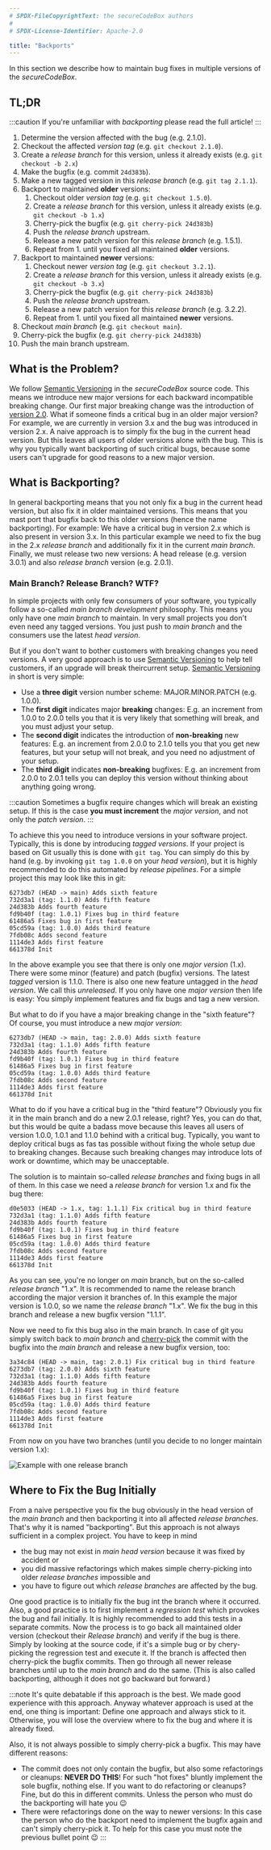 ```yaml
---
# SPDX-FileCopyrightText: the secureCodeBox authors
#
# SPDX-License-Identifier: Apache-2.0

title: "Backports"
---
```


In this section we describe how to maintain bug fixes in multiple versions of the _secureCodeBox_.

## TL;DR

:::caution
If you're unfamiliar with _backporting_ please read the full article!
:::

1. Determine the version affected with the bug (e.g. 2.1.0).
2. Checkout the affected _version tag_ (e.g. `git checkout 2.1.0`).
3. Create a _release branch_ for this version, unless it already exists (e.g. `git checkout -b 2.x`)
4. Make the bugfix (e.g. commit `24d383b`).
5. Make a new tagged version in this _release branch_ (e.g. `git tag 2.1.1`).
6. Backport to maintained **older** versions:
   1. Checkout older _version tag_ (e.g. `git checkout 1.5.0`).
   2. Create a _release branch_ for this version, unless it already exists (e.g. `git checkout -b 1.x`)
   3. Cherry-pick the bugfix (e.g. `git cherry-pick 24d383b`)
   4. Push the _release branch_ upstream.
   5. Release a new patch version for this _release branch_ (e.g. 1.5.1).
   6. Repeat from 1. until you fixed all maintained **older** versions.
7. Backport to maintained **newer** versions:
   1. Checkout newer _version tag_ (e.g. `git checkout 3.2.1`).
   2. Create a _release branch_ for this version, unless it already exists (e.g. `git checkout -b 3.x`)
   3. Cherry-pick the bugfix (e.g. `git cherry-pick 24d383b`)
   4. Push the _release branch_ upstream.
   5. Release a new patch version for this _release branch_ (e.g. 3.2.2).
   6. Repeat from 1. until you fixed all maintained **newer** versions.
8. Checkout _main branch_ (e.g. `git checkout main`).
9. Cherry-pick the bugfix (e.g. `git cherry-pick 24d383b`)
10. Push the main branch upstream.

## What is the Problem?

We follow [Semantic Versioning][semver] in the _secureCodeBox_ source code. This means we introduce new major versions for each backward incompatible breaking change. Our first major breaking change was the introduction of [version 2.0][scb-version-2]. What if someone finds a critical bug in an older major version? For example, we are currently in version 3.x and the bug was introduced in version 2.x. A naive approach is to simply fix the bug in the current head version. But this leaves all users of older versions alone with the bug. This is why you typically want backporting of such critical bugs, because some users can't upgrade for good reasons to a new major version.

## What is Backporting?

In general backporting means that you not only fix a bug in the current head version, but also fix it in older maintained versions. This means that you mast port that bugfix back to this older versions (hence the name backporting). For example: We have a critical bug in version 2.x which is also present in version 3.x. In this particular example we need to fix the bug in the 2.x _release branch_ and additionally fix it in the current _main branch_. Finally, we must release two new versions: A head release (e.g. version 3.0.1) and also _release branch_ version (e.g. 2.0.1).

### Main Branch? Release Branch? WTF?

In simple projects with only few consumers of your software, you typically follow a so-called _main branch development_ philosophy. This means you only have one _main branch_ to maintain. In very small projects you don't even need any tagged versions. You just push to _main branch_ and the consumers use the latest _head version_.

But if you don't want to bother customers with breaking changes you need versions. A very good approach is to use [Semantic Versioning][semver] to help tell customers, if an upgrade will break theircurrent setup. [Semantic Versioning][semver] in short is very simple:

* Use a **three digit** version number scheme: MAJOR.MINOR.PATCH (e.g. 1.0.0).
* The **first digit** indicates major **breaking** changes: E.g. an increment from 1.0.0 to 2.0.0 tells you that it is very likely that something will break, and you must adjust your setup.
* The **second digit** indicates the introduction of **non-breaking** new features: E.g. an increment from 2.0.0 to 2.1.0 tells you that you get new features, but your setup will not break, and you need no adjustment of your setup.
* The **third digit** indicates **non-breaking** bugfixes: E.g. an increment from 2.0.0 to 2.0.1 tells you can deploy this version without thinking about anything going wrong.

:::caution 
Sometimes a bugfix require changes which will break an existing setup. If this is the case **you must increment** the _major version_, and not only the _patch version_.
:::

To achieve this you need to introduce versions in your software project. Typically, this is done by introducing _tagged versions_. If your project is based on Git usually this is done with `git tag`. You can simply do this by hand (e.g. by invoking `git tag 1.0.0` on your _head version_), but it is highly recommended to do this automated by _release pipelines_. For a simple project this may look like this in git:

```text
6273db7 (HEAD -> main) Adds sixth feature
732d3a1 (tag: 1.1.0) Adds fifth feature
24d383b Adds fourth feature
fd9b40f (tag: 1.0.1) Fixes bug in third feature
61486a5 Fixes bug in first feature
05cd59a (tag: 1.0.0) Adds third feature
7fdb08c Adds second feature
1114de3 Adds first feature
661378d Init
```

In the above example you see that there is only one _major version_ (1.x). There were some minor (feature) and patch (bugfix) versions. The latest _tagged_ version is 1.1.0. There is also one new feature untagged in the _head version_. We call this _unreleased_. If you only have one _major version_ then life is easy: You simply implement features and fix bugs and tag a new version.

But what to do if you have a major breaking change in the "sixth feature"? Of course, you must introduce a new _major version_:

```text
6273db7 (HEAD -> main, tag: 2.0.0) Adds sixth feature
732d3a1 (tag: 1.1.0) Adds fifth feature
24d383b Adds fourth feature
fd9b40f (tag: 1.0.1) Fixes bug in third feature
61486a5 Fixes bug in first feature
05cd59a (tag: 1.0.0) Adds third feature
7fdb08c Adds second feature
1114de3 Adds first feature
661378d Init
```

What to do if you have a critical bug in the "third feature"? Obviously you fix it in the main branch and do a new 2.0.1 release, right? Yes, you can do that, but this would be quite a badass move because this leaves all users of version 1.0.0, 1.0.1 and 1.1.0 behind with a critical bug. Typically, you want to deploy critical bugs as fas tas possible without fixing the whole setup due to breaking changes. Because such breaking changes may introduce lots of work or downtime, which may be unacceptable.

The solution is to maintain so-called _release branches_ and fixing bugs in all of them. In this case we need a _release branch_ for version 1.x and fix the bug there:

```text
d0e5033 (HEAD -> 1.x, tag: 1.1.1) Fix critical bug in third feature
732d3a1 (tag: 1.1.0) Adds fifth feature
24d383b Adds fourth feature
fd9b40f (tag: 1.0.1) Fixes bug in third feature
61486a5 Fixes bug in first feature
05cd59a (tag: 1.0.0) Adds third feature
7fdb08c Adds second feature
1114de3 Adds first feature
661378d Init
```

As you can see, you're no longer on _main_ branch, but on the so-called _release branch_ "1.x". It is recommended to name the release branch according the major version it branches of. In this example the major version is 1.0.0, so we name the _release branch_ "1.x". We fix the bug in this branch and release a new bugfix version "1.1.1".

Now we need to fix this bug also in the main branch. In case of git you simply switch back to _main branch_ and [cherry-pick][git-cherry-pick] the commit with the bugfix into the _main branch_ and release a new bugfix version, too:

```text
3a34c84 (HEAD -> main, tag: 2.0.1) Fix critical bug in third feature
6273db7 (tag: 2.0.0) Adds sixth feature
732d3a1 (tag: 1.1.0) Adds fifth feature
24d383b Adds fourth feature
fd9b40f (tag: 1.0.1) Fixes bug in third feature
61486a5 Fixes bug in first feature
05cd59a (tag: 1.0.0) Adds third feature
7fdb08c Adds second feature
1114de3 Adds first feature
661378d Init
```

From now on you have two branches (until you decide to no longer maintain version 1.x):

![Example with one release branch](/img/docs/backports/simple_example_with_one_release_branch.png)

## Where to Fix the Bug Initially

From a naive perspective you fix the bug obviously in the head version of the _main branch_ and then backporting it into all affected _release branches_. That's why it is named "backporting". But this approach is not always sufficient in a complex project. You have to keep in mind

- the bug may not exist in _main head version_ because it was fixed by accident or
- you did massive refactorings which makes simple cherry-picking into older _release branches_ impossible and
- you have to figure out which _release branches_ are affected by the bug.

One good practice is to initially fix the bug int the branch where it occurred. Also, a good practice is to first implement a _regression test_ which provokes the bug and fail initially. It is highly recommended to add this tests in a separate commits. Now the process is to go back all maintained older version (checkout their _Release branch_) and verify if the bug is there. Simply by looking at the source code, if it's a simple bug or by chery-picking the regression test and execute it. If the branch is affected then cherry-pick the bugfix commits. Then go through all newer release branches until up to the _main branch_ and do the same. (This is also called backporting, although it does not go backward but forward.)

:::note 
It's quite debatable if this approach is the best. We made good experience with this approach. Anyway whatever approach is used at the end, one thing is important: Define one approach and always stick to it. Otherwise, you will lose the overview where to fix the bug and where it is already fixed.

Also, it is not always possible to simply cherry-pick a bugfix. This may have different reasons:

- The commit does not only contain the bugfix, but also some refactorings or cleanups: **NEVER DO THIS**! For such "hot fixes" bluntly implement the sole bugfix, nothing else. If you want to do refactoring or cleanups? Fine, but do this in different commits. Unless the person who must do the backporting will hate you 😉
- There were refactorings done on the way to newer versions: In this case the person who do the backport need to implement the bugfix again and can't simply cherry-pick it. To help for this case you must note the previous bullet point 😉 
:::

[scb-version-2]:    /blog/2021/06/07/why-securecodebox-version-2
[semver]:           https://semver.org/
[git-cherry-pick]:  https://git-scm.com/docs/git-cherry-pick
